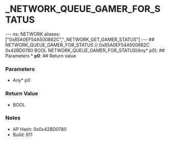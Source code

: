 # _NETWORK_QUEUE_GAMER_FOR_STATUS

--- ns: NETWORK aliases: ["0x85A0EF54A500882C","_NETWORK_GET_GAMER_STATUS"] --- ## NETWORK_QUEUE_GAMER_FOR_STATUS  // 0x85A0EF54A500882C 0x42BD0780 BOOL NETWORK_QUEUE_GAMER_FOR_STATUS(Any* p0);   ## Parameters * **p0**:  ## Return value

### Parameters
* Any* p0

### Return Value
* BOOL

### Notes
* AP Hash: 0x0x42BD0780
* Build: 811

